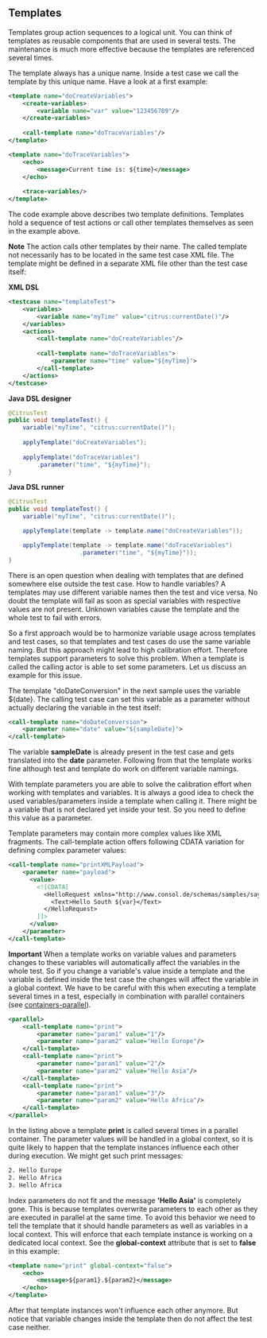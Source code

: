 ## Templates

Templates group action sequences to a logical unit. You can think of templates as reusable components that are used in several tests. The maintenance is much more effective because the templates are referenced several times.

The template always has a unique name. Inside a test case we call the template by this unique name. Have a look at a first example:

```xml
<template name="doCreateVariables">
    <create-variables>
        <variable name="var" value="123456789"/>
    </create-variables>
    
    <call-template name="doTraceVariables"/>
</template>

<template name="doTraceVariables">
    <echo>
        <message>Current time is: ${time}</message>
    </echo>
    
    <trace-variables/>
</template>
```

The code example above describes two template definitions. Templates hold a sequence of test actions or call other templates themselves as seen in the example above.

**Note**
The <call-template> action calls other templates by their name. The called template not necessarily has to be located in the same test case XML file. The template might be defined in a separate XML file other than the test case itself:

**XML DSL** 

```xml
<testcase name="templateTest">
    <variables>
        <variable name="myTime" value="citrus:currentDate()"/>
    </variables>
    <actions>
        <call-template name="doCreateVariables"/>
        
        <call-template name="doTraceVariables">
            <parameter name="time" value="${myTime}">
        </call-template>
    </actions>
</testcase>
```

**Java DSL designer** 

```java
@CitrusTest
public void templateTest() {
    variable("myTime", "citrus:currentDate()");
    
    applyTemplate("doCreateVariables");
    
    applyTemplate("doTraceVariables")
        .parameter("time", "${myTime}");
}
```

**Java DSL runner** 

```java
@CitrusTest
public void templateTest() {
    variable("myTime", "citrus:currentDate()");

    applyTemplate(template -> template.name("doCreateVariables"));

    applyTemplate(template -> template.name("doTraceVariables")
                    .parameter("time", "${myTime}"));
}
```

There is an open question when dealing with templates that are defined somewhere else outside the test case. How to handle variables? A templates may use different variable names then the test and vice versa. No doubt the template will fail as soon as special variables with respective values are not present. Unknown variables cause the template and the whole test to fail with errors.

So a first approach would be to harmonize variable usage across templates and test cases, so that templates and test cases do use the same variable naming. But this approach might lead to high calibration effort. Therefore templates support parameters to solve this problem. When a template is called the calling actor is able to set some parameters. Let us discuss an example for this issue.

The template "doDateConversion" in the next sample uses the variable ${date}. The calling test case can set this variable as a parameter without actually declaring the variable in the test itself:

```xml
<call-template name="doDateConversion">
    <parameter name="date" value="${sampleDate}">
</call-template>
```

The variable **sampleDate** is already present in the test case and gets translated into the **date** parameter. Following from that the template works fine although test and template do work on different variable namings.

With template parameters you are able to solve the calibration effort when working with templates and variables. It is always a good idea to check the used variables/parameters inside a template when calling it. There might be a variable that is not declared yet inside your test. So you need to define this value as a parameter.

Template parameters may contain more complex values like XML fragments. The call-template action offers following CDATA variation for defining complex parameter values:

```xml
<call-template name="printXMLPayload">
    <parameter name="payload">
      <value>
        <![CDATA[
          <HelloRequest xmlns="http://www.consol.de/schemas/samples/sayHello.xsd">
            <Text>Hello South ${var}</Text>
          </HelloRequest>
        ]]>
      </value>
    </parameter>
</call-template>
```

**Important**
When a template works on variable values and parameters changes to these variables will automatically affect the variables in the whole test. So if you change a variable's value inside a template and the variable is defined inside the test case the changes will affect the variable in a global context. We have to be careful with this when executing a template several times in a test, especially in combination with parallel containers (see [containers-parallel](containers-parallel)).

```xml
<parallel>
    <call-template name="print">
        <parameter name="param1" value="1"/>
        <parameter name="param2" value="Hello Europe"/>
    </call-template>
    <call-template name="print">
        <parameter name="param1" value="2"/>
        <parameter name="param2" value="Hello Asia"/>
    </call-template>
    <call-template name="print">
        <parameter name="param1" value="3"/>
        <parameter name="param2" value="Hello Africa"/>
    </call-template>
</parallel>
```

In the listing above a template **print** is called several times in a parallel container. The parameter values will be handled in a global context, so it is quite likely to happen that the template instances influence each other during execution. We might get such print messages:

```xml
2. Hello Europe
2. Hello Africa
3. Hello Africa
```

Index parameters do not fit and the message **'Hello Asia'** is completely gone. This is because templates overwrite parameters to each other as they are executed in parallel at the same time. To avoid this behavior we need to tell the template that it should handle parameters as well as variables in a local context. This will enforce that each template instance is working on a dedicated local context. See the **global-context** attribute that is set to **false** in this example:

```xml
<template name="print" global-context="false">
    <echo>
        <message>${param1}.${param2}</message>
    </echo>
</template>
```

After that template instances won't influence each other anymore. But notice that variable changes inside the template then do not affect the test case neither.


